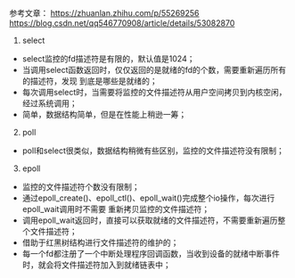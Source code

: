参考文章：
https://zhuanlan.zhihu.com/p/55269256
https://blog.csdn.net/qq546770908/article/details/53082870

1. select
- select监控的fd描述符是有限的，默认值是1024；
- 当调用select函数返回时，仅仅返回的是就绪的fd的个数，需要重新遍历所有的描述符，发现
到底是哪些是就绪的；
- 每次调用select时，当需要将监控的文件描述符从用户空间拷贝到内核空闲，经过系统调用；
- 简单，数据结构简单，但是在性能上稍逊一筹；

2. poll
- poll和select很类似，数据结构稍微有些区别，监控的文件描述符没有限制；

3. epoll
- 监控的文件描述符个数没有限制；
- 通过epoll_create()、epoll_ctl()、epoll_wait()完成整个io操作，每次进行epoll_wait调用时不需要
重新拷贝监控的文件描述符；
- 调用epoll_wait返回时，直接可以获取就绪的文件描述符，不需要重新遍历整个文件描述符；
- 借助于红黑树结构进行文件描述符的维护的；
- 每一个fd都注册了一个中断处理程序回调函数，当收到设备的就绪中断事件时，就会将文件描述符加入到就绪链表中；
